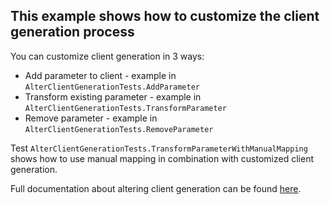 ﻿## This example shows how to customize the client generation process

You can customize client generation in 3 ways:

* Add parameter to client - example in `AlterClientGenerationTests.AddParameter`
* Transform existing parameter - example in `AlterClientGenerationTests.TransformParameter`
* Remove parameter - example in `AlterClientGenerationTests.RemoveParameter`

Test `AlterClientGenerationTests.TransformParameterWithManualMapping` shows how 
to use manual mapping in combination with customized client generation.

Full documentation about altering client generation can be found [here](https://github.com/Melchy/Ridge/wiki/6.-Customize-client-generation).